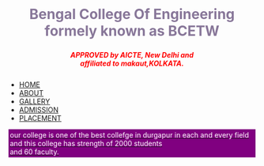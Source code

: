  <html>
<head>
<title>BCE durgapur</title>
</head>
<body>
  <h1 style="background-color:none; color:#879; text-align:center; margin:0px;">Bengal College Of Engineering formely known as BCETW</h1>
   <h5 style="color:red; text-align:center; padding:3px;"> APPROVED by AICTE, New Delhi and<br> affiliated to makaut,KOLKATA.</h5>

   
  <ul>
<li><a href="http://www.bcedgr.com">HOME</li>
 <li><a href="http://www.bcedgr.com">ABOUT</li>
  <li><a href="http://www.bcedgr.com">GALLERY</li>
<li><a href="http://www.bcedgr.com">ADMISSION</li>
<li><a href="http://www.bcedgr.com">PLACEMENT</li>
</ul>

<div>
<p style="background-color:purple; padding:3px; margin:2px; color:white;"> our college is one of the best collefge in durgapur in each and every field and this college has strength of 2000 students<br> and 60 faculty.</p>
</div>
</body>
</html>
